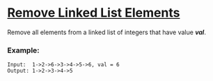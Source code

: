 # [Remove Linked List Elements](https://leetcode.com/problems/remove-linked-list-elements/)

Remove all elements from a linked list of integers that have value ***val***.

### Example:
```
Input:  1->2->6->3->4->5->6, val = 6
Output: 1->2->3->4->5
```
